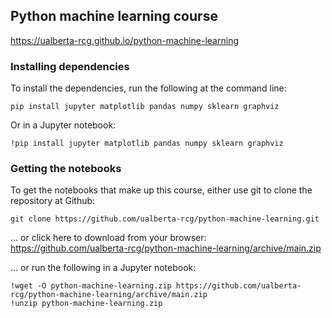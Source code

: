 ## Python machine learning course

<https://ualberta-rcg.github.io/python-machine-learning>

### Installing dependencies

To install the dependencies, run the following at the command line:

```
pip install jupyter matplotlib pandas numpy sklearn graphviz
```

Or in a Jupyter notebook:

```
!pip install jupyter matplotlib pandas numpy sklearn graphviz
```

### Getting the notebooks

To get the notebooks that make up this course, either use git to clone the repository at Github:

```
git clone https://github.com/ualberta-rcg/python-machine-learning.git
```

... or click here to download from your browser: <https://github.com/ualberta-rcg/python-machine-learning/archive/main.zip>

... or run the following in a Jupyter notebook:

```
!wget -O python-machine-learning.zip https://github.com/ualberta-rcg/python-machine-learning/archive/main.zip
!unzip python-machine-learning.zip
```
